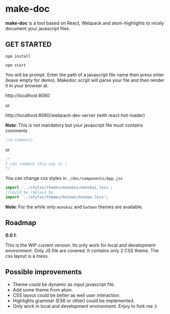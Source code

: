
# make-doc
**make-doc** is a tool based on React, Webpack and atom-highlights to nicely document your javascript files.

## **GET STARTED**

```
npm install
```
```
npm start
```

You will be prompt. Enter the path of a javascript file name then press enter (leave empty for demo). Makedoc script will parse your file and then render it in your browser at.

http://localhost:8080

or

http://localhost:8080/webpack-dev-server (with react-hot-loader)


**Note**: This is not mandatory but your javascript file must contains comments
```javascript
//A comments
```

or
```javascript
/*
I can comment this way to !
*/
```

You can change css styles in `./doc/components/App.jsx`

```javascript
import '../styles/themes/monokai/monokai.less';
//Could be replace by
import '../styles/themes/batman/batman.less';
```

**Note**: For the while only `monokai` and `batman` themes are available.

## Roadmap
**0.0.1**:

This is the WIP current version. Its only work for local and development environment. Only JS file are covered. It contains only 2 CSS theme. The css layout is a mess.

## Possible improvements

* Theme could be dynamic as input javascript file.
* Add some theme from atom.
* CSS layout could be better as well user interaction.
* Highlights grammar (ES6 or other) could be implemented.
* Only work in local and development environment.
Enjoy to fork me :)
